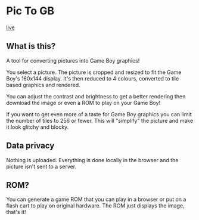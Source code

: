 # Pic To GB

[live](htps://pictogb.com)

## What is this?

A tool for converting pictures into Game Boy graphics!

You select a picture. The picture is cropped and resized to fit the Game Boy's 160x144 display. It's then reduced to 4 colours, converted to tile based graphics and rendered.

You can adjust the contrast and brightness to get a better rendering then download the image or even a ROM to play on your Game Boy!

If you want to get even more of a taste for Game Boy graphics you can limit the number of tiles to 256 or fewer. This will "simplify" the picture and make it look glitchy and blocky.

## Data privacy

Nothing is uploaded. Everything is done locally in the browser and the picture isn't sent to a server.

## ROM?

You can generate a game ROM that you can play in a browser or put on a flash cart to play on original hardware. The ROM just displays the image, that's it!